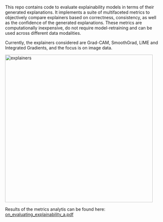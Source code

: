 This repo contains code to evaluate explainability models in terms of their generated explanations. It implements a suite of multifaceted metrics to objectively compare explainers based on correctness, consistency, as well as the confidence of the generated explanations. These metrics are computationally inexpensive, do not require model-retraining and can be used across different data modalities. 

Currently, the explainers considered are Grad-CAM, SmoothGrad, LIME and Integrated Gradients, and the focus is on image data.

<img width="482" alt="explainers" src="https://user-images.githubusercontent.com/93252225/139057999-feb87082-05dd-419a-a552-648c8e47cabc.png">

Results of the metrics analytis can be found here: [on_evaluating_explainability_a.pdf](https://github.com/amarogayo/xai-metrics/files/7425770/on_evaluating_explainability_a.pdf)

